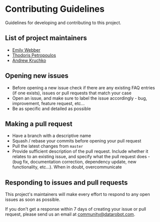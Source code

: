 # Contributing Guidelines

Guidelines for developing and contributing to this project.

## List of project maintainers

- [Emily Webber](https://github.com/emilyswebber)
- [Thodoris Petropoulos](https://github.com/TheoPetropoulos)
- [Andrew Kruchko](https://github.com/akruchko)

## Opening new issues

- Before opening a new issue check if there are any existing FAQ entries (if one exists), issues or pull requests that match your case
- Open an issue, and make sure to label the issue accordingly - bug, improvement, feature request, etc...
- Be as specific and detailed as possible

## Making a pull request

- Have a branch with a descriptive name
- Squash / rebase your commits before opening your pull request
- Pull the latest changes from `master`
- Provide sufficient description of the pull request. Include whether it relates to an existing issue, and specify what the pull request does - (bug fix, documentation correction, dependency update, new functionality, etc...). When in doubt, overcommunicate

## Responding to issues and pull requests

This project's maintainers will make every effort to respond to any open issues as soon as possible.

If you don't get a response within 7 days of creating your issue or pull request, please send us an email at community@datarobot.com.









